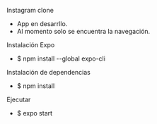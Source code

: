 Instagram clone 
* App en desarrllo.
* Al momento solo se encuentra la navegación.

Instalación Expo
* $ npm install --global expo-cli

Instalación de dependencias
* $ npm install 

Ejecutar
* $ expo start
